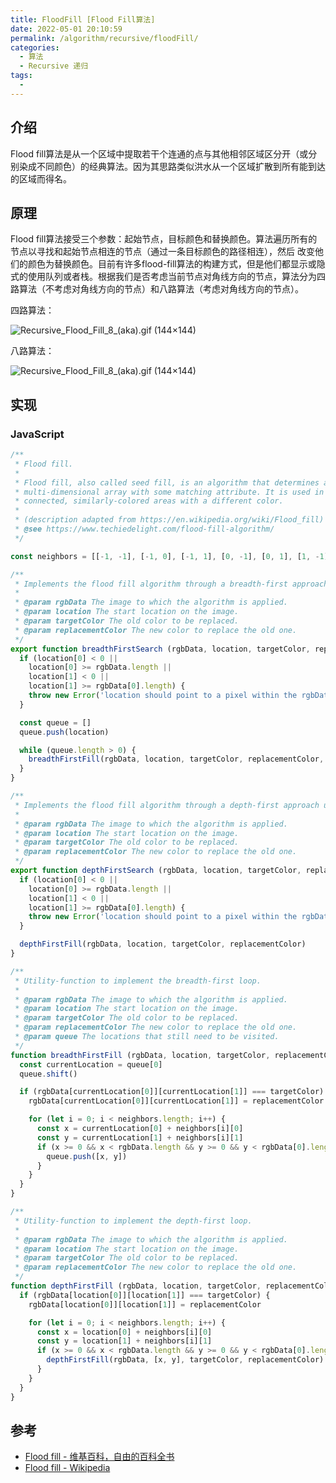 ```yaml
---
title: FloodFill [Flood Fill算法]
date: 2022-05-01 20:10:59
permalink: /algorithm/recursive/floodFill/
categories:
  - 算法
  - Recursive 递归
tags:
  - 
---
```


## 介绍

Flood fill算法是从一个区域中提取若干个连通的点与其他相邻区域区分开（或分别染成不同颜色）的经典算法。因为其思路类似洪水从一个区域扩散到所有能到达的区域而得名。

## 原理

Flood fill算法接受三个参数：起始节点，目标颜色和替换颜色。算法遍历所有的节点以寻找和起始节点相连的节点（通过一条目标颜色的路径相连），然后 改变他们的颜色为替换颜色。目前有许多flood-fill算法的构建方式，但是他们都显示或隐式的使用队列或者栈。根据我们是否考虑当前节点对角线方向的节点，算法分为四路算法（不考虑对角线方向的节点）和八路算法（考虑对角线方向的节点）。

四路算法：

![Recursive_Flood_Fill_8_(aka).gif (144×144)](https://upload.wikimedia.org/wikipedia/commons/8/89/Recursive_Flood_Fill_8_%28aka%29.gif)

八路算法：

![Recursive_Flood_Fill_8_(aka).gif (144×144)](https://upload.wikimedia.org/wikipedia/commons/8/89/Recursive_Flood_Fill_8_%28aka%29.gif)

## 实现

### JavaScript

```js
/**
 * Flood fill.
 *
 * Flood fill, also called seed fill, is an algorithm that determines and alters the area connected to a given node in a
 * multi-dimensional array with some matching attribute. It is used in the "bucket" fill tool of paint programs to fill
 * connected, similarly-colored areas with a different color.
 *
 * (description adapted from https://en.wikipedia.org/wiki/Flood_fill)
 * @see https://www.techiedelight.com/flood-fill-algorithm/
 */

const neighbors = [[-1, -1], [-1, 0], [-1, 1], [0, -1], [0, 1], [1, -1], [1, 0], [1, 1]]

/**
 * Implements the flood fill algorithm through a breadth-first approach using a queue.
 *
 * @param rgbData The image to which the algorithm is applied.
 * @param location The start location on the image.
 * @param targetColor The old color to be replaced.
 * @param replacementColor The new color to replace the old one.
 */
export function breadthFirstSearch (rgbData, location, targetColor, replacementColor) {
  if (location[0] < 0 ||
    location[0] >= rgbData.length ||
    location[1] < 0 ||
    location[1] >= rgbData[0].length) {
    throw new Error('location should point to a pixel within the rgbData')
  }

  const queue = []
  queue.push(location)

  while (queue.length > 0) {
    breadthFirstFill(rgbData, location, targetColor, replacementColor, queue)
  }
}

/**
 * Implements the flood fill algorithm through a depth-first approach using recursion.
 *
 * @param rgbData The image to which the algorithm is applied.
 * @param location The start location on the image.
 * @param targetColor The old color to be replaced.
 * @param replacementColor The new color to replace the old one.
 */
export function depthFirstSearch (rgbData, location, targetColor, replacementColor) {
  if (location[0] < 0 ||
    location[0] >= rgbData.length ||
    location[1] < 0 ||
    location[1] >= rgbData[0].length) {
    throw new Error('location should point to a pixel within the rgbData')
  }

  depthFirstFill(rgbData, location, targetColor, replacementColor)
}

/**
 * Utility-function to implement the breadth-first loop.
 *
 * @param rgbData The image to which the algorithm is applied.
 * @param location The start location on the image.
 * @param targetColor The old color to be replaced.
 * @param replacementColor The new color to replace the old one.
 * @param queue The locations that still need to be visited.
 */
function breadthFirstFill (rgbData, location, targetColor, replacementColor, queue) {
  const currentLocation = queue[0]
  queue.shift()

  if (rgbData[currentLocation[0]][currentLocation[1]] === targetColor) {
    rgbData[currentLocation[0]][currentLocation[1]] = replacementColor

    for (let i = 0; i < neighbors.length; i++) {
      const x = currentLocation[0] + neighbors[i][0]
      const y = currentLocation[1] + neighbors[i][1]
      if (x >= 0 && x < rgbData.length && y >= 0 && y < rgbData[0].length) {
        queue.push([x, y])
      }
    }
  }
}

/**
 * Utility-function to implement the depth-first loop.
 *
 * @param rgbData The image to which the algorithm is applied.
 * @param location The start location on the image.
 * @param targetColor The old color to be replaced.
 * @param replacementColor The new color to replace the old one.
 */
function depthFirstFill (rgbData, location, targetColor, replacementColor) {
  if (rgbData[location[0]][location[1]] === targetColor) {
    rgbData[location[0]][location[1]] = replacementColor

    for (let i = 0; i < neighbors.length; i++) {
      const x = location[0] + neighbors[i][0]
      const y = location[1] + neighbors[i][1]
      if (x >= 0 && x < rgbData.length && y >= 0 && y < rgbData[0].length) {
        depthFirstFill(rgbData, [x, y], targetColor, replacementColor)
      }
    }
  }
}
```

## 参考

- [Flood fill - 维基百科，自由的百科全书](https://zh.wikipedia.org/wiki/Flood_fill)
- [Flood fill - Wikipedia](https://en.wikipedia.org/wiki/Flood_fill)